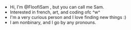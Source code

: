 - Hi, I’m @FloofiSam , but you can call me Sam.
- Interested in french, art, and coding ofc ^w^
- I'm a very curious person and I love finding new things :)
- I am nonbinary, and I go by any pronouns.

<!---
FloofiSam/FloofiSam is a ✨ special ✨ repository because its `README.md` (this file) appears on your GitHub profile.
You can click the Preview link to take a look at your changes.
--->
